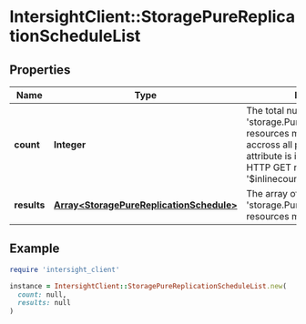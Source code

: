 # IntersightClient::StoragePureReplicationScheduleList

## Properties

| Name | Type | Description | Notes |
| ---- | ---- | ----------- | ----- |
| **count** | **Integer** | The total number of &#39;storage.PureReplicationSchedule&#39; resources matching the request, accross all pages. The &#39;Count&#39; attribute is included when the HTTP GET request includes the &#39;$inlinecount&#39; parameter. | [optional] |
| **results** | [**Array&lt;StoragePureReplicationSchedule&gt;**](StoragePureReplicationSchedule.md) | The array of &#39;storage.PureReplicationSchedule&#39; resources matching the request. | [optional] |

## Example

```ruby
require 'intersight_client'

instance = IntersightClient::StoragePureReplicationScheduleList.new(
  count: null,
  results: null
)
```

